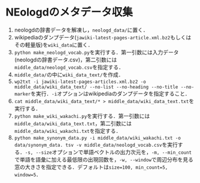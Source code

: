 # NEologdのメタデータ収集

1. neologdの辞書データを解凍し，`neologd_data/`に置く．
1. wikipediaのダンプデータ(`jawiki-latest-pages-article.xml.bz2`もしくはその軽量版)を`wiki_data`に置く．
1. `python make_neologd_vocab.py`を実行する．第一引数には入力データ(neologdの辞書データ.csv)，第二引数には`middle_data/neologd_vocab.csv`を指定する．
1. `middle_data/`の中に`wiki_data_text/`を作成．
1. `wp2txt -i jawiki-latest-pages-articles.xml.bz2 -o middle_data/wiki_data_text/ --no-list --no-heading --no-title --no-marker`を実行．`-i`オプションはwikipediaのダンプデータを指定すること．
1. `cat middle_data/wiki_data_text/* > middle_data/wiki_data_text.txt`を実行する．
1. `python make_wiki_wakachi.py`を実行する．第一引数には`middle_data/wiki_data_text.txt`，第二引数には`middle_data/wiki_wakachi.txt`を指定する．
1. `python make_synonym_data.py -i middle_data/wiki_wakachi.txt -o data/synonym_data.
tsv -v middle_data/neologd_vocab.csv`を実行する．`-s, --size`オプションで単語ベクトルの出力次元を，`-m, --min_count`で単語を語彙に加える最低限の出現回数を，`-w, --window`で周辺分布を見る窓の大きさを指定できる．デフォルトは`size=100, min_count=5, window=5`．
